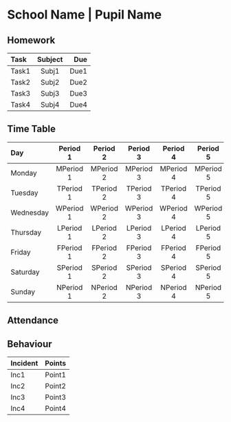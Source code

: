# School Name | Pupil Name

## Homework
| Task              | Subject  | Due  |
| :---------------- | :------: | ---: |
| Task1             |  Subj1  | Due1 |
| Task2             |  Subj2  | Due2 |
| Task3             |  Subj3   | Due3 |
| Task4             |  Subj4   | Due4 |

## Time Table
| Day      | Period 1  | Period 2  | Period 3  | Period 4  | Period 5  | Period 6  |
| :------- | :-------: | :-------: | :-------: | :-------: | :-------: | --------: |
| Monday   | MPeriod 1 | MPeriod 2 | MPeriod 3 | MPeriod 4 | MPeriod 5 | MPeriod 6 |
| Tuesday  | TPeriod 1 | TPeriod 2 | TPeriod 3 | TPeriod 4 | TPeriod 5 | TPeriod 6 |
| Wednesday| WPeriod 1 | WPeriod 2 | WPeriod 3 | WPeriod 4 | WPeriod 5 | WPeriod 6 |
| Thursday | LPeriod 1 | LPeriod 2 | LPeriod 3 | LPeriod 4 | LPeriod 5 | LPeriod 6 |
| Friday   | FPeriod 1 | FPeriod 2 | FPeriod 3 | FPeriod 4 | FPeriod 5 | FPeriod 6 |
| Saturday | SPeriod 1 | SPeriod 2 | SPeriod 3 | SPeriod 4 | SPeriod 5 | SPeriod 6 |
| Sunday   | NPeriod 1 | NPeriod 2 | NPeriod 3 | NPeriod 4 | NPeriod 5 | NPeriod 6 |

## Attendance

## Behaviour
| Incident         | Points   |
| :--------------- | -------: |
| Inc1             |  Point1  | 
| Inc2             |  Point2  |
| Inc3             |  Point3  |
| Inc4             |  Point4  |
